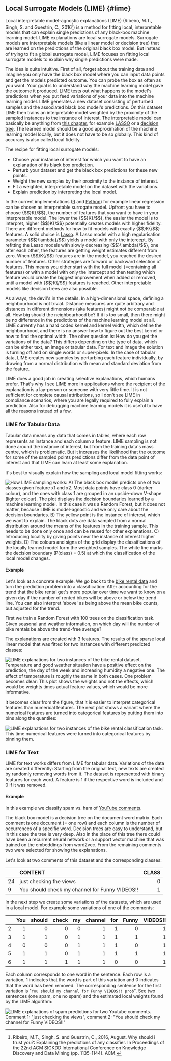 


## Local Surrogate Models (LIME) {#lime}
Local interpretable model-agnostic explanations (LIME) (Ribeiro, M.T., Singh, S. and Guestrin, C., 2016[^Ribeiro2016lime]) is a method for fitting local, interpretable models that can explain single predictions  of any black-box machine learning model.
LIME explanations are local surrogate models.
Surrogate models are interpretable models (like a linear model or decision tree) that are learned on the predictions of the original black box model.
But instead of trying to fit a global surrogate model, LIME focuses on fitting local surrogate models to explain why single predictions were made.


The idea is quite intuitive.
First of all, forget about the training data and imagine you only have the black box model where you can input data points and get the models predicted outcome.
You can probe the box as often as you want.
Your goal is to understand why the machine learning model gave the outcome it produced.
LIME tests out what happens to the model's predictions when you put feed variations of your data into the machine learning model.
LIME generates a new dataset consisting of perturbed samples and the associated black box model's predictions.
On this dataset LIME then trains an interpretable model weighted by the proximity of the sampled instances to the instance of interest.
The interpretable model can basically be anything from [this chapter](#simple), for example [LASSO](#lasso) or a [decision tree](#tree).
The learned model should be a good approximation of the machine learning model locally, but it does not have to be so globally.
This kind of accuracy is also called local fidelity.

The recipe for fitting local surrogate models:

- Choose your instance of interest for which you want to have an explanation of its black box prediction.
- Perturb your dataset and  get the black box predictions for these new points.
- Weight the new samples by their proximity to the instance of interest.
- Fit a weighted, interpretable model on the dataset with the variations.
- Explain prediction by interpreting the local model.

In the current implementations ([R](https://github.com/thomasp85/lime) and [Python](https://github.com/marcotcr/lime)) for example linear regression can be chosen as interpretable surrogate model.
Upfront you have to choose {$$}K{/$$}, the number of features that you want to have in your interpretable model.
The lower the {$$}K{/$$}, the easier the model is to interpret, higher {$$}K{/$$} potentially creates models with higher fidelity.
There are different methods for how to fit models with exactly {$$}K{/$$} features. A solid choice is [Lasso](#lasso).
A Lasso model with a high regularisation parameter {$$}\lambda{/$$} yields a model with only the intercept.
By refitting the Lasso models with slowly decreasing {$$}\lambda{/$$}, one after each other, the features are getting weight estimates different from zero.
When {$$}K{/$$} features are in the model, you reached the desired number of features. Other strategies are forward or backward selection of features.
This means you either start with the full model (=containing all features) or with a model with only the intercept and then testing which feature would create the biggest improvement when added or removed, until a model with {$$}K{/$$} features is reached.
Other interpretable models like decision trees are also possible.

As always, the devil's in the details.
In a high-dimensional space, defining a neighbourhood is not trivial.
Distance measures are quite arbitrary and distances in different dimensions (aka features) might not be comparable at all.
How big should the neighbourhood be?
If it is too small, then there might be no difference in the predictions of the machine learning model at all.
LIME currently has a hard coded kernel and kernel width, which define the neighbourhood, and there is no answer how to figure out the best kernel or how to find the optimal width.
The other question is:
How do you get the variations of the data?
This differs depending on the type of data, which can be either text, an image or tabular data. For text and image the solution is turning off and on single words or super-pixels.
In the case of tabular data, LIME creates new samples by perturbing each feature individually, by drawing from a normal distribution with mean and standard deviation from the feature.

LIME does a good job in creating selective explanations, which humans prefer.
That's why I see LIME more in applications where the recipient of the explanation is a lay-person or someone with very little time.
It is not sufficient for complete causal attributions, so I don't see LIME in compliance scenarios, where you are legally required to fully explain a prediction.
Also for debugging machine learning models it is useful to have all the reasons instead of a few.


### LIME for Tabular Data
Tabular data means any data that comes in tables, where each row represents an instance and each column a feature.
LIME sampling is not done around the instance of interest, but from the training data's mass centre, which is problematic.
But it increases the likelihood that the outcome for some of the sampled points predictions differ from the data point of interest and that LIME can learn at least some explanation.

It's best to visually explain how the sampling and local model fitting works:

![How LIME sampling works: A) The black box model predicts one of two classes given feature x1 and x2. Most data points have class 0 (darker colour), and the ones with class 1 are grouped in an upside-down V-shape (lighter colour). The plot displays the decision boundaries learned by a machine learning model. In this case it was a Random Forest, but it does not matter, because LIME is model-agnostic and we only care about the decision boundaries. B) The yellow point is the instance of interest, which we want to explain. The black dots are data sampled from a normal distribution around the means of the features in the training sample. This needs to be done only once and can be reused for other explanations. C) Introducing locality by giving points near the instance of interest higher weights. D) The colours and signs of the grid display the classifications of the locally learned model form the weighted samples. The white line marks the decision boundary (P(class) = 0.5) at which the classification of the local model changes.](images/lime-fitting-1.png)




#### Example
Let's look at a concrete example.
We go back to the [bike rental data](#bike-data) and turn the prediction problem into a classification:
After accounting for the trend that the bike rental get's more popular over time we want to know on a given day if the number of rented bikes will be above or below the trend line.
You can also interpret 'above' as being above the mean bike counts, but adjusted for the trend.


First we train a Random Forest with 100 trees on the classification task. Given seasonal and weather information, on which day will the number of bike rentals be above the trend-free average?

The explanations are created with 3 features.
The results of the sparse local linear model that was fitted for two instances with different predicted classes:

![LIME explanations for two instances of the bike rental dataset.  Temperature and good weather situation have a positive effect on the prediction, the day of the week and increasing humidity a negative one. The effect of temperature is roughly the same in both cases. One problem becomes clear: This plot shows the weights and not the effects, which would be weights times actual feature values, which would be more informative. ](images/lime-tabular-example-explain-plot-1-1.png)

It becomes clear from the figure, that it is easier to interpret categorical features than numerical features.
The next plot shows a variant where the numerical features are turned into categorical features by putting them into bins along the quantiles:

![LIME explanations for two instances of the bike rental classification task. This time numerical features were turned into categorical features by binning them.](images/lime-tabular-example-explain-plot-2-1.png)








### LIME for Text
LIME for text works differs from LIME for tabular data.
Variations of the data are created differently:
Starting from the original text, new texts are created by randomly removing words from it.
The dataset is represented with binary features for each word.
A feature is 1 if the respective word is included and 0 if it was removed.

#### Example
In this example we classify spam vs. ham of [YouTube comments](#spam-data).

The black box model is a decision tree on the document word matrix.
Each comment is one document (= one row) and each column is the number of occurrences of a specific word.
Decision trees are easy to understand, but in this case the tree is very deep.
Also in the place of this tree there could have been a recurrent neural network or a support vector machine that was trained on the embeddings from word2vec.
From the remaining comments two were selected for showing the explanations.


Let's look at two comments of this dataset and the corresponding classes:



|   |CONTENT                                        | CLASS|
|:--|:----------------------------------------------|-----:|
|24 |just checking the views                        |     0|
|9  |You should check my channel for Funny VIDEOS!! |     1|



In the next step we create some variations of the datasets, which are used in a local model.
For example some variations of one of the comments:



|   | You| should| check| my| channel| for| Funny| VIDEOS!!| prob| weight|
|:--|---:|------:|-----:|--:|-------:|---:|-----:|--------:|----:|------:|
|2  |   1|      0|     0|  0|       1|   1|     0|        1| 1.00|   0.50|
|3  |   1|      1|     0|  1|       1|   1|     1|        1| 1.00|   0.88|
|4  |   0|      0|     0|  1|       1|   1|     0|        1| 1.00|   0.50|
|5  |   1|      1|     0|  1|       1|   1|     1|        1| 1.00|   0.88|
|6  |   1|      1|     1|  1|       1|   0|     0|        1| 0.97|   0.75|

Each column corresponds to one word in the sentence.
Each row is a variation, 1 indicates that the word is part of this variation and 0 indicates that the word has been removed.
The corresponding sentence for the first variation is "``You should my channel for Funny VIDEOS!! prob``".
See two sentences (one spam, one no spam) and the estimated local weights found by the LIME algorithm:

![LIME explanations of spam predictions for two Youtube comments. Comment 1: "just checking the views", comment 2: "You should check my channel for Funny VIDEOS!!"](images/lime-text-explanations-1.png)

[^Ribeiro2016lime]: Ribeiro, M.T., Singh, S. and Guestrin, C., 2016, August. Why should i trust you?: Explaining the predictions of any classifier. In Proceedings of the 22nd ACM SIGKDD International Conference on Knowledge Discovery and Data Mining (pp. 1135-1144). ACM.

